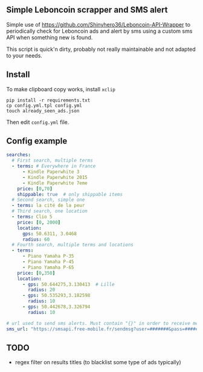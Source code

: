 ## Simple Leboncoin scrapper and SMS alert

Simple use of https://github.com/Shinyhero36/Leboncoin-API-Wrapper to periodically check for Leboncoin ads and alert by sms using a custom sms API when something new is found.

This script is quick'n dirty, probably not really maintainable and not adapted to your needs.

## Install

To make clipboard copy works, install `xclip`

    pip install -r requirements.txt
    cp config.yml.tpl config.yml
    touch already_seen_ads.json

Then edit `config.yml` file.

## Config example

```yaml
searches:
  # First search, multiple terms
  - terms: # Everywhere in France
      - Kindle Paperwhite 3
      - Kindle Paperwhite 2015
      - Kindle Paperwhite 7eme
    price: [0,70]
    shippable: true  # only shippable items
  # Second search, simple one
  - terms: la cité de la peur
  # Third search, one location
  - terms: Clio 5
    price: [0, 2000]
    location:
      gps: 50.6311, 3.0468
      radius: 60
  # Fourth search, multiple terms and locations
  - terms:
      - Piano Yamaha P-35
      - Piano Yamaha P-45
      - Piano Yamaha P-65
    price: [0,350]
    location:
      - gps: 50.644275,3.130413  # Lille
        radius: 20
      - gps: 50.535293,3.182598
        radius: 10
      - gps: 50.442678,3.326794
        radius: 10

# url used to send sms alerts. Must contain "{}" in order to receive message
sms_url: "https://smsapi.free-mobile.fr/sendmsg?user=#######&pass=############&msg={}"
```

## TODO

- regex filter on results titles (to blacklist some type of ads typically)
